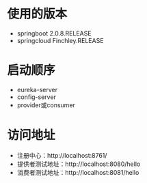 # 使用的版本
* springboot 2.0.8.RELEASE
* springcloud Finchley.RELEASE

# 启动顺序
* eureka-server
* config-server
* provider或consumer

# 访问地址
* 注册中心：http://localhost:8761/
* 提供者测试地址：http://localhost:8080/hello
* 消费者测试地址：http://localhost:8081/hello